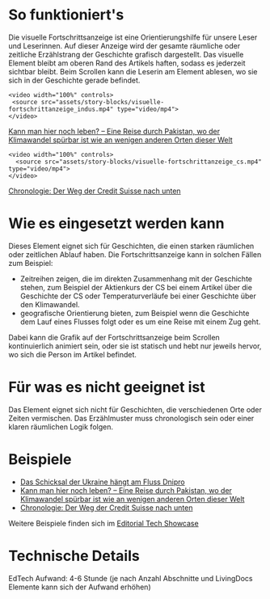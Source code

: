 # So funktioniert's

Die visuelle Fortschrittsanzeige ist eine Orientierungshilfe für unsere Leser und Leserinnen. Auf dieser Anzeige wird der gesamte räumliche oder zeitliche Erzählstrang der Geschichte grafisch dargestellt. Das visuelle Element bleibt am oberen Rand des Artikels haften, sodass es jederzeit sichtbar bleibt. Beim Scrollen kann die Leserin am Element ablesen, wo sie sich in der Geschichte gerade befindet.

```html|span-6
<video width="100%" controls>
 <source src="assets/story-blocks/visuelle-fortschrittanzeige_indus.mp4" type="video/mp4">
</video>
```

[Kann man hier noch leben? – Eine Reise durch Pakistan, wo der Klimawandel spürbar ist wie an wenigen anderen Orten dieser Welt](https://www.nzz.ch/international/pakistan-leidet-unter-dem-klimawandel-kann-man-hier-noch-leben-ld.1740093)

```html|span-6
<video width="100%" controls>
  <source src="assets/story-blocks/visuelle-fortschrittanzeige_cs.mp4" type="video/mp4">
</video>
```

[Chronologie: Der Weg der Credit Suisse nach unten](https://www.nzz.ch/wirtschaft/chronologie-die-wegpunkte-der-credit-suisse-auf-dem-weg-nach-unten-ld.1731140)

# Wie es eingesetzt werden kann

Dieses Element eignet sich für Geschichten, die einen starken räumlichen oder zeitlichen Ablauf haben. Die Fortschrittsanzeige kann in solchen Fällen zum Beispiel:

- Zeitreihen zeigen, die im direkten Zusammenhang mit der Geschichte stehen, zum Beispiel der Aktienkurs der CS bei einem Artikel über die Geschichte der CS oder Temperaturverläufe bei einer Geschichte über den Klimawandel.
- geografische Orientierung bieten, zum Beispiel wenn die Geschichte dem Lauf eines Flusses folgt oder es um eine Reise mit einem Zug geht.

Dabei kann die Grafik auf der Fortschrittsanzeige beim Scrollen kontinuierlich animiert sein, oder sie ist statisch und hebt nur jeweils hervor, wo sich die Person im Artikel befindet.

# Für was es nicht geeignet ist

Das Element eignet sich nicht für Geschichten, die verschiedenen Orte oder Zeiten vermischen. Das Erzählmuster muss chronologisch sein oder einer klaren räumlichen Logik folgen.

# Beispiele

- [Das Schicksal der Ukraine hängt am Fluss Dnipro](https://www.nzz.ch/visuals/ukraine-krieg-der-dnipro-schicksalsfluss-zwischen-ost-und-west-ld.1721057)
- [Kann man hier noch leben? – Eine Reise durch Pakistan, wo der Klimawandel spürbar ist wie an wenigen anderen Orten dieser Welt](https://www.nzz.ch/international/pakistan-leidet-unter-dem-klimawandel-kann-man-hier-noch-leben-ld.1740093)
- [Chronologie: Der Weg der Credit Suisse nach unten](https://www.nzz.ch/wirtschaft/chronologie-die-wegpunkte-der-credit-suisse-auf-dem-weg-nach-unten-ld.1731140)

Weitere Beispiele finden sich im [Editorial Tech Showcase](https://nzzdev.github.io/ed-tech-project-showcase/?internal)

# Technische Details

EdTech Aufwand: 4-6 Stunde (je nach Anzahl Abschnitte und LivingDocs Elemente kann sich der Aufwand erhöhen)
